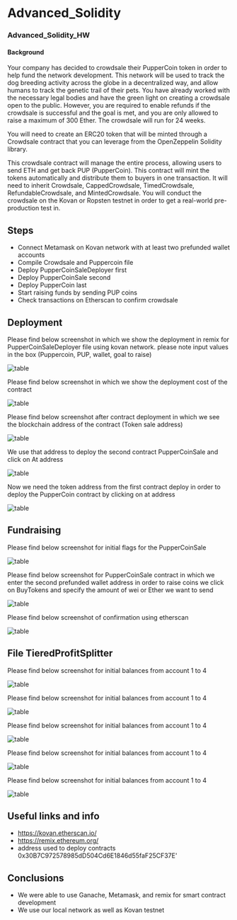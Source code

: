 # Advanced_Solidity

###  Advanced_Solidity_HW
####  Background
Your company has decided to crowdsale their PupperCoin token in order to help fund the network development.
This network will be used to track the dog breeding activity across the globe in a decentralized way, and allow humans to track the genetic trail of their pets. You have already worked with the necessary legal bodies and have the green light on creating a crowdsale open to the public. However, you are required to enable refunds if the crowdsale is successful and the goal is met, and you are only allowed to raise a maximum of 300 Ether. The crowdsale will run for 24 weeks.

You will need to create an ERC20 token that will be minted through a Crowdsale contract that you can leverage from the OpenZeppelin Solidity library.

This crowdsale contract will manage the entire process, allowing users to send ETH and get back PUP (PupperCoin).
This contract will mint the tokens automatically and distribute them to buyers in one transaction.
It will need to inherit Crowdsale, CappedCrowdsale, TimedCrowdsale, RefundableCrowdsale, and MintedCrowdsale.
You will conduct the crowdsale on the Kovan or Ropsten testnet in order to get a real-world pre-production test in.

## Steps  
* Connect Metamask on Kovan network with at least two prefunded wallet accounts 
* Compile Crowdsale and Puppercoin file
* Deploy PupperCoinSaleDeployer first 
* Deploy PupperCoinSale second 
* Deploy PupperCoin last 
* Start raising funds by sending PUP coins 
* Check transactions on Etherscan to confirm crowdsale 


## Deployment 

Please find below screenshot in which we show the deployment in remix for PupperCoinSaleDeployer file using kovan network. please note input values in the box (Puppercoin, PUP, wallet, goal to raise)

![table](https://github.com/andreaovelar/Advanced_Solidity/blob/master/images/Capture3.PNG "CLOSE")

Please find below screenshot in which we show the deployment cost of the contract 

![table](https://github.com/andreaovelar/Advanced_Solidity/blob/master/images/Capture4.PNG "CLOSE")

Please find below screenshot after contract deployment in which we see the blockchain address of the contract (Token sale address)

![table](https://github.com/andreaovelar/Advanced_Solidity/blob/master/images/Capture5.PNG "CLOSE")

We use that address to deploy the second contract PupperCoinSale and click on At address 

![table](https://github.com/andreaovelar/Advanced_Solidity/blob/master/images/Capture6.PNG "CLOSE")

Now we need the token address from the first contract deploy in order to deploy the PupperCoin contract by clicking on at address 

![table](https://github.com/andreaovelar/Advanced_Solidity/blob/master/images/Capture7.PNG "CLOSE")


## Fundraising

Please find below screenshot for initial flags for the PupperCoinSale 

![table](https://github.com/andreaovelar/Advanced_Solidity/blob/master/images/Capture9.PNG "CLOSE")

Please find below screenshot for PupperCoinSale contract in which we enter the second prefunded wallet address in order to raise coins we click on BuyTokens and specify the amount of wei or Ether we want to send  

![table](https://github.com/andreaovelar/Advanced_Solidity/blob/master/images/Capture8.PNG "CLOSE")

Please find below screenshot of confirmation using etherscan

![table](https://github.com/andreaovelar/Advanced_Solidity/blob/master/images/Capture10.PNG "CLOSE")

## File TieredProfitSplitter

Please find below screenshot for initial balances from account 1 to 4 

![table](https://github.com/andreaovelar/Advanced_Solidity/blob/master/images/Capture11.PNG "CLOSE")

Please find below screenshot for initial balances from account 1 to 4 

![table](https://github.com/andreaovelar/Advanced_Solidity/blob/master/images/Capture12.PNG "CLOSE")

Please find below screenshot for initial balances from account 1 to 4 

![table](https://github.com/andreaovelar/Advanced_Solidity/blob/master/images/Capture13.PNG "CLOSE")

Please find below screenshot for initial balances from account 1 to 4 

![table](https://github.com/andreaovelar/Advanced_Solidity/blob/master/images/Capture14.PNG "CLOSE")

Please find below screenshot for initial balances from account 1 to 4 

![table](https://github.com/andreaovelar/Advanced_Solidity/blob/master/images/Capture15.PNG "CLOSE")


## Useful links and info 
* https://kovan.etherscan.io/
* https://remix.ethereum.org/
* address used to deploy contracts 0x30B7C972578985dD504Cd6E1846d55faF25CF37E'

## Conclusions 
* We were able to use Ganache, Metamask, and remix for smart contract development 
* We use our local network as well as Kovan testnet 

